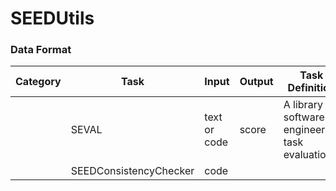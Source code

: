 # SEEDUtils

### Data Format

| Category | Task | Input | Output | Task Definition |
|------|---------|----------------|----------------| -------------- |
|   |  SEVAL   |  text or code  |  score   |  A library for software engineering task evaluation |
|   | SEEDConsistencyChecker| code |
